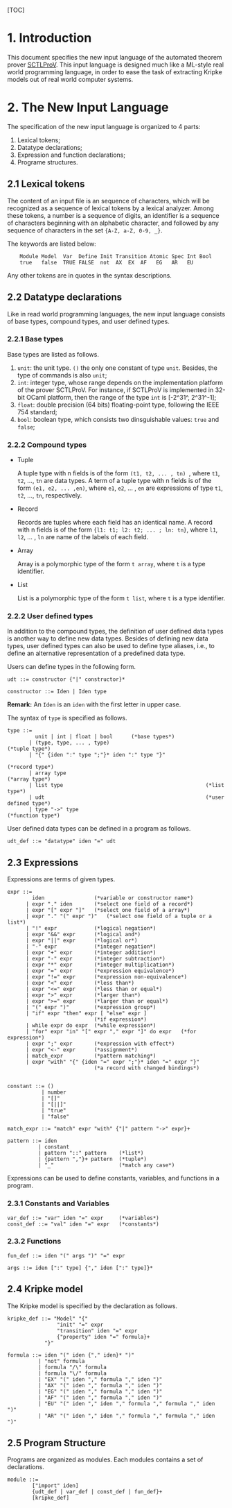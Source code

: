 [TOC]

# 1. Introduction

This document specifies the new input language of the automated theorem prover [SCTLProV](https://github.com/terminatorlxj/SCTLProV). This input language is designed much like a ML-style real world programming language, in order to ease the task of extracting Kripke models out of real world computer systems. 

# 2. The New Input Language

The specification of the new input language is organized to 4 parts: 

1. Lexical tokens;
2. Datatype declarations;
3. Expression and function declarations;
4. Programe structures.  

## 2.1 Lexical tokens

The content of an input file is an sequence of characters, which will be recognized as a sequence of lexical tokens by a lexical analyzer. Among these tokens, a number is a sequence of digits, an identifier is a sequence of characters beginning with an alphabetic character, and followed by any sequence of characters in the set `{A-Z, a-Z, 0-9, _}`.

The keywords are listed below:

```
	Module Model  Var  Define Init Transition Atomic Spec Int Bool 
	true   false  TRUE FALSE  not  AX  EX  AF   EG   AR   EU
```

Any other tokens are in quotes in the syntax descriptions.

## 2.2 Datatype declarations

Like in read world programming languages, the new input language consists of base types, compound types, and user defined types.

### 2.2.1 Base types

Base types are listed as follows.

1. `unit`: the unit type. `()` the only one constant of type `unit`. Besides, the type of commands is also `unit`;
2. `int`: integer type, whose range depends on the implementation platform of the prover SCTLProV. For instance, if SCTLProV is implemented in 32-bit OCaml platform, then the range of the type `int` is [-2^31^, 2^31^-1]; 
3. `float`: double precision (64 bits) floating-point type, following the IEEE 754 standard;
4. `bool`: boolean type, which consists two dinsguishable values: `true` and `false`;

### 2.2.2 Compound types

* Tuple

  A tuple type with n fields is of the form `(t1, t2, ... , tn) `, where `t1`, `t2`, …, `tn` are data types. A term of a tuple type with n fields is of the form `(e1, e2, ... ,en)`, where `e1`, `e2`, … , `en` are expressions of type  `t1`, `t2`, …, `tn`, respectively.

* Record

  Records are tuples where each field has an identical name. A record with n fields is of the form `{l1: t1; l2: t2; ... ; ln: tn}`, where `l1`, `l2`, … , `ln` are name of the labels of each field. 

* Array 

  Array is a polymorphic type of the form `t array`, where `t` is a type identifier.

* List

  List is a polymorphic type of the form `t list`, where `t` is a type identifier. 


### 2.2.2 User defined types

In addition to the compound types, the definition of user defined data types is another way to define new data types. Besides of defining new data types, user defined types can also be used to define type aliases, i.e., to define an alternative representation of a predefined data type.

Users can define types in the following form.

```
udt ::= constructor {"|" constructor}*

constructor ::= Iden | Iden type 
```

**Remark:**  An `Iden` is an `iden` with the first letter in upper case.

The syntax of `type` is specified as follows.

```
type ::= 
	     unit | int | float | bool 		(*base types*)
	   | (type, type, ... , type)								(*tuple type*)
	   | "{" {iden ":" type ";"}* iden ":" type "}"	
	   															(*record type*)
	   | array type												(*array type*)
	   | list type												(*list type*)
	   | udt													(*user defined type*)
	   | type "->" type											(*function type*)
```

User defined data types can be defined in a program as follows.

```
udt_def ::= "datatype" iden "=" udt
```

## 2.3 Expressions

Expressions are terms of given types. 

```
expr ::=
        iden                (*variable or constructor name*)
      | expr "." iden		(*select one field of a record*)
      | expr "[" expr "]"	(*select one field of a array*)
      | expr "." "(" expr ")"	(*select one field of a tuple or a list*)
      | "!" expr            (*logical negation*)
      | expr "&&" expr      (*logical and*)
      | expr "||" expr      (*logical or*)
      | "-" expr            (*integer negation*)
      | expr "+" expr       (*integer addition*)
      | expr "-" expr       (*integer subtraction*)
      | expr "*" expr       (*integer multiplication*)
      | expr "=" expr       (*expression equivalence*)
      | expr "!=" expr      (*expression non-equivalence*)
      | expr "<" expr       (*less than*)
      | expr "<=" expr      (*less than or equal*)
      | expr ">" expr       (*larger than*)
      | expr ">=" expr      (*larger than or equal*)
      | "(" expr ")"		(*expression group*)
      | "if" expr "then" expr [ "else" expr ]
      						(*if expression*)
      | while expr do expr	(*while expression*)
      | "for" expr "in" "[" expr "," expr "]" do expr	(*for expression*)
      | expr ";" expr		(*expression with effect*)
      | expr "<-" expr		(*assignment*)
      | match_expr			(*pattern matching*)
      | expr "with" "{" {iden "=" expr ";"}* iden "=" expr "}"
      						(*a record with changed bindings*)
      

constant ::= ()
		   | number
		   | "[]"
		   | "[||]"
		   | "true"
		   | "false"
      
match_expr ::= "match" expr "with" {"|" pattern "->" expr}+

pattern ::= iden 
		  | constant
		  | pattern "::" pattern	(*list*)
		  | {pattern ","}+ pattern 	(*tuple*)
		  | "_"						(*match any case*)
```

Expressions can be used to define constants, variables, and functions in a program.

### 2.3.1 Constants and Variables

```
var_def ::= "var" iden "=" expr		(*variables*)
const_def ::= "val" iden "=" expr	(*constants*)
```

### 2.3.2 Functions

```
fun_def ::= iden "(" args ")" "=" expr

args ::= iden [":" type] {"," iden [":" type]}*
```

## 2.4 Kripke model

The Kripke model is specified by the declaration as follows.

```
kripke_def ::= "Model" "{"
				"init" "=" expr
				"transition" iden "=" expr
                {"property" iden "=" formula}+
			"}"
			
formula ::= iden "(" iden {"," iden}* ")"
		  | "not" formula
		  | formula "/\" formula
		  | formula "\/" formula
		  | "EX" "(" iden "," formula "," iden ")"
		  | "AX" "(" iden "," formula "," iden ")"
		  | "EG" "(" iden "," formula "," iden ")"
		  | "AF" "(" iden "," formula "," iden ")"
		  | "EU" "(" iden "," iden "," formula "," formula "," iden ")"
		  | "AR" "(" iden "," iden "," formula "," formula "," iden ")"
```

## 2.5 Program Structure

Programs are organized as modules. Each modules contains a set of declarations.

```
module ::= 
		["import" iden]
		{udt_def | var_def | const_def | fun_def}+
		[kripke_def]
```

